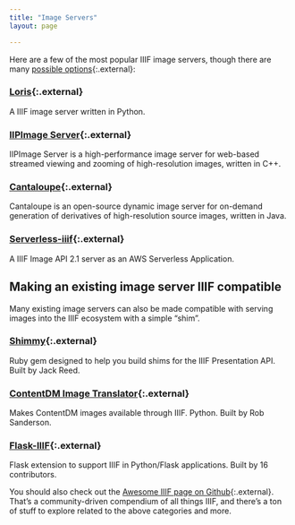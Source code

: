 ```yaml
---
title: "Image Servers"
layout: page

---
```


Here are a few of the most popular IIIF image servers, though there are many [possible options](https://github.com/IIIF/awesome-iiif){:.external}:

### [Loris](https://github.com/loris-imageserver/loris){:.external}

A IIIF image server written in Python.

### [IIPImage Server](http://iipimage.sourceforge.net/documentation/server/){:.external}

IIPImage Server is a high-performance image server for web-based streamed viewing and zooming of high-resolution images, written in C++.

### [Cantaloupe](https://cantaloupe-project.github.io/){:.external}

Cantaloupe is an open-source dynamic image server for on-demand generation of derivatives of high-resolution source images, written in Java.

### [Serverless-iiif](https://github.com/nulib/serverless-iiif){:.external}

A IIIF Image API 2.1 server as an AWS Serverless Application.

## Making an existing image server IIIF compatible

Many existing image servers can also be made compatible with serving images into the IIIF ecosystem with a simple “shim”.

### [Shimmy](https://github.com/mejackreed/shimmy){:.external}

Ruby gem designed to help you build shims for the IIIF Presentation API. Built by Jack Reed.

### [ContentDM Image Translator](https://github.com/azaroth42/pi3f/tree/master/shims/ContentDM){:.external}

Makes ContentDM images available through IIIF. Python. Built by Rob Sanderson.

### [Flask-IIIF](https://github.com/inveniosoftware/flask-iiif){:.external}

Flask extension to support IIIF in Python/Flask applications. Built by 16 contributors.

You should also check out the [Awesome IIIF page on Github](https://github.com/IIIF/awesome-iiif){:.external}. That’s a community-driven compendium of all things IIIF, and there’s a ton of stuff to explore related to the above categories and more.
